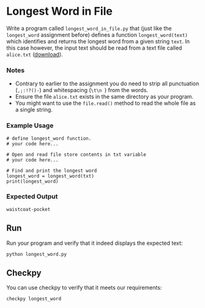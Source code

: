 # Longest Word in File

Write a program called `longest_word_in_file.py` that (just like the `longest_word` assignment before) defines a function `longest_word(text)` which identifies and returns the longest word from a given string `text`. In this case however, the input text should be read from a text file called `alice.txt` ([download](alice.txt)).

### Notes

- Contrary to earlier to the assignment you do need to strip all punctuation (`,;:!?()-`) and whitespacing (`\t\n `) from the words.
- Ensure the file `alice.txt` exists in the same directory as your program.
- You might want to use the `file.read()` method to read the whole file as a single string.

### Example Usage

    # define longest_word function.
    # your code here...

    # Open and read file store contents in txt variable
    # your code here...

    # Find and print the longest word
    longest_word = longest_word(txt)
    print(longest_word)

### Expected Output

    waistcoat-pocket

## Run

Run your program and verify that it indeed displays the expected text:

    python longest_word.py

## Checkpy

You can use checkpy to verify that it meets our requirements:

    checkpy longest_word
